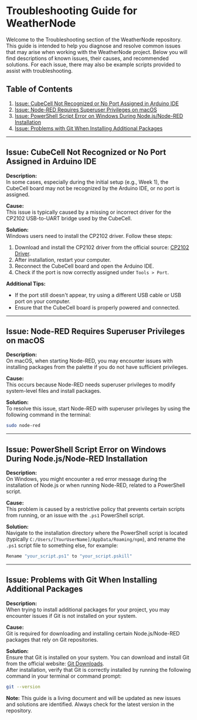 # Troubleshooting Guide for WeatherNode

Welcome to the Troubleshooting section of the WeatherNode repository. This guide is intended to help you diagnose and resolve common issues that may arise when working with the WeatherNode project. Below you will find descriptions of known issues, their causes, and recommended solutions. For each issue, there may also be example scripts provided to assist with troubleshooting.

## Table of Contents


1. [Issue: CubeCell Not Recognized or No Port Assigned in Arduino IDE](#issue-cubecell-not-recognized-or-no-port-assigned-in-arduino-ide)
2. [Issue: Node-RED Requires Superuser Privileges on macOS](#issue-node-red-requires-superuser-privileges-on-macos)
3. [Issue: PowerShell Script Error on Windows During Node.js/Node-RED Installation](#issue-powershell-script-error-on-windows-during-nodejsnode-red-installation)
4. [Issue: Problems with Git When Installing Additional Packages](#issue-problems-with-git-when-installing-additional-packages)

---

## Issue: CubeCell Not Recognized or No Port Assigned in Arduino IDE

**Description:**  
In some cases, especially during the initial setup (e.g., Week 1), the CubeCell board may not be recognized by the Arduino IDE, or no port is assigned.

**Cause:**  
This issue is typically caused by a missing or incorrect driver for the CP2102 USB-to-UART bridge used by the CubeCell.

**Solution:**  
Windows users need to install the CP2102 driver. Follow these steps:
1. Download and install the CP2102 driver from the official source: [CP2102 Driver](https://www.pololu.com/docs/0J7/all#2).
2. After installation, restart your computer.
3. Reconnect the CubeCell board and open the Arduino IDE.
4. Check if the port is now correctly assigned under `Tools > Port`.

**Additional Tips:**
- If the port still doesn't appear, try using a different USB cable or USB port on your computer.
- Ensure that the CubeCell board is properly powered and connected.

---
## Issue: Node-RED Requires Superuser Privileges on macOS

**Description:**  
On macOS, when starting Node-RED, you may encounter issues with installing packages from the palette if you do not have sufficient privileges.

**Cause:**  
This occurs because Node-RED needs superuser privileges to modify system-level files and install packages.

**Solution:**  
To resolve this issue, start Node-RED with superuser privileges by using the following command in the terminal:
```bash
sudo node-red
```
---
## Issue: PowerShell Script Error on Windows During Node.js/Node-RED Installation

**Description:**  
On Windows, you might encounter a red error message during the installation of Node.js or when running Node-RED, related to a PowerShell script.

**Cause:**  
This problem is caused by a restrictive policy that prevents certain scripts from running, or an issue with the `.ps1` PowerShell script.

**Solution:**  
Navigate to the installation directory where the PowerShell script is located (typically `C:/Users/[YourUserName]/AppData/Roaming/npm`), and rename the `.ps1` script file to something else, for example:

```bash
Rename "your_script.ps1" to "your_script.pskill"
```
---
## Issue: Problems with Git When Installing Additional Packages

**Description:**  
When trying to install additional packages for your project, you may encounter issues if Git is not installed on your system.

**Cause:**  
Git is required for downloading and installing certain Node.js/Node-RED packages that rely on Git repositories.

**Solution:**  
Ensure that Git is installed on your system. You can download and install Git from the official website: [Git Downloads](https://git-scm.com/downloads).  
After installation, verify that Git is correctly installed by running the following command in your terminal or command prompt:

```bash
git --version
```
**Note:** This guide is a living document and will be updated as new issues and solutions are identified. Always check for the latest version in the repository.

